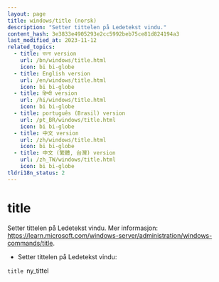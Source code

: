 ```yaml
---
layout: page
title: windows/title (norsk)
description: "Setter tittelen på Ledetekst vindu."
content_hash: 3e3833e4905293e2cc5992beb75ce81d824194a3
last_modified_at: 2023-11-12
related_topics:
  - title: বাংলা version
    url: /bn/windows/title.html
    icon: bi bi-globe
  - title: English version
    url: /en/windows/title.html
    icon: bi bi-globe
  - title: हिन्दी version
    url: /hi/windows/title.html
    icon: bi bi-globe
  - title: português (Brasil) version
    url: /pt_BR/windows/title.html
    icon: bi bi-globe
  - title: 中文 version
    url: /zh/windows/title.html
    icon: bi bi-globe
  - title: 中文 (繁體, 台灣) version
    url: /zh_TW/windows/title.html
    icon: bi bi-globe
tldri18n_status: 2
---
```

# title

Setter tittelen på Ledetekst vindu.
Mer informasjon: <https://learn.microsoft.com/windows-server/administration/windows-commands/title>.

- Setter tittelen på Ledetekst vindu:

`title `<span class="tldr-var badge badge-pill bg-dark-lm bg-white-dm text-white-lm text-dark-dm font-weight-bold">ny_tittel</span>
